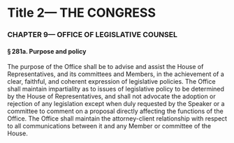 
# Title 2— THE CONGRESS
### CHAPTER 9— OFFICE OF LEGISLATIVE COUNSEL
#### § 281a. Purpose and policy

The purpose of the Office shall be to advise and assist the House of Representatives, and its committees and Members, in the achievement of a clear, faithful, and coherent expression of legislative policies. The Office shall maintain impartiality as to issues of legislative policy to be determined by the House of Representatives, and shall not advocate the adoption or rejection of any legislation except when duly requested by the Speaker or a committee to comment on a proposal directly affecting the functions of the Office. The Office shall maintain the attorney-client relationship with respect to all communications between it and any Member or committee of the House.
